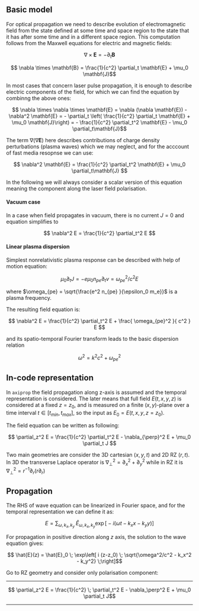 ## Basic model

For optical propagation we need to describe evolution of electromagnetic field from the state defined at some time and space region to the state that it has after some time and in a different space region. This computation follows from the Maxwell equations for electric and magnetic fields:

$$ \nabla \times \mathbf{E} = - \partial_t \mathbf{B} $$

$$ \nabla \times \mathbf{B} = \frac{1}{c^2} \partial_t \mathbf{E} + \mu_0 \mathbf{J}$$

In most cases that concern laser pulse propagation, it is enough to describe electric components of the field, for which we can find the equation by combinng the above ones:

$$ \nabla \times \nabla \times \mathbf{E} = \nabla (\nabla \mathbf{E}) - \nabla^2 \mathbf{E} = - \partial_t \left( \frac{1}{c^2} 
\partial_t \mathbf{E} + \mu_0 \mathbf{J}\right) = - \frac{1}{c^2} \partial_t^2 \mathbf{E} - \mu_0  \partial_t\mathbf{J}$$

The term $\nabla (\nabla \mathbf{E})$ here describes contributions of charge density perturbations (plasma waves) which 
we may neglect, and for the acccount of fast media resopnse we can use:

$$ \nabla^2 \mathbf{E} = \frac{1}{c^2}  \partial_t^2 \mathbf{E} + \mu_0  \partial_t\mathbf{J} $$

In the following we will always consider a scalar version of this equation meaning the component along the laser field polarisation.

#### Vacuum case

In a case when field propagates in vacuum, there is no current $J = 0$ and equation simplifies to 

$$ \nabla^2 E = \frac{1}{c^2}  \partial_t^2 E $$

#### Linear plasma dispersion

Simplest nonrelativistic plasma response can be described with help of motion equation:

$$ \mu_0 \partial_t J = -e \mu_0 n_{pe} \partial_t v = \omega_{pe}^2 / c^2 E $$

where $\omega_{pe} = \sqrt{\frac{e^2 n_{pe} }{\epsilon_0  m_e}}$ is a plasma frequency.

The resulting field equation is:

$$ \nabla^2 E = \frac{1}{c^2}  \partial_t^2 E + \frac{ \omega_{pe}^2 }{ c^2 } E  $$

and its spatio-temporal Fourier transform leads to the basic dispersion relation

$$ \omega^2 = k^2 c^2 + \omega_{pe}^2 $$


## In-code representation

In `axiprop` the field propagation along z-axis is assumed and the temporal representation is considered. The later means that full field $E(t,x,y,z)$ is considered at a fixed $z=z_0$, and is measured on a finite $(x,y)$-plane over a time interval $t\in[t_{min},t_{max}]$, so the input as $E_0 = E(t,x,y,z=z_0)$. 

The field equation can be written as following:

$$ \partial_z^2 E =  \frac{1}{c^2}  \partial_t^2 E - \nabla_{\perp}^2 E + \mu_0  \partial_t J   $$

Two main geometries are consider the 3D cartesian $(x, y, t)$ and 2D RZ $(r, t)$. In 3D the transverse Laplace operator is $\nabla_\perp^2 = \partial_x^2 + \partial_y^2$ while in RZ it is $\nabla_{\perp}^2 = r^{-1} \partial_r (r \partial_r)$ 

## Propagation


The RHS of wave equation can be linearized in Fourier space, and for  the temporal representation we can define it as:

$$ E = \sum_{\omega,k_x,k_y} \; \hat{E}_{\omega,k_x,k_y}  \exp\big[ -i (\omega t - k_x x - k_y y)\big]  $$

For propagation in positive direction along $z$ axis, the solution to the wave equation gives:

$$ \hat{E}(z) =  \hat{E}_0 \;  \exp\left[ i (z-z_0) \; \sqrt{\omega^2/c^2 - k_x^2 - k_y^2} \;\right]$$

Go to RZ geometry and consider only polarisation component:

___
$$ \partial_z^2 E = \frac{1}{c^2} \; \partial_t^2 E - \nabla_\perp^2 E + \mu_0  \partial_t J$$
___
